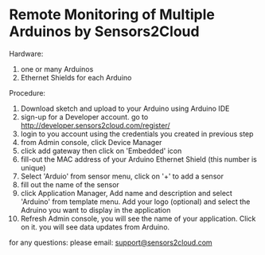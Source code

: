 # Remote Monitoring of Multiple Arduinos by Sensors2Cloud

Hardware:<br>
1) one or many Arduinos<br>
2) Ethernet Shields for each Arduino

Procedure:<br>
1) Download sketch and upload to your Arduino using Arduino IDE<br>
2) sign-up for a Developer account. go to http://developer.sensors2cloud.com/register/<br>
3) login to you account using the credentials you created in previous step<br>
4) from Admin console, click Device Manager<br>
5) click add gateway then click on 'Embedded' icon<br>
6) fill-out the MAC address of your Arduino Ethernet Shield (this number is unique)<br>
7) Select 'Arduio' from sensor menu, click on '+' to add a sensor<br>
8) fill out the name of the sensor<br>
9) click Application Manager, Add name and description and select 'Arduino' from template menu. Add your logo (optional) and select the Adruino you want to display in the application<br>
10) Refresh Admin console, you will see the name of your application. Click on it. you will see data updates from Arduino.<br>

for any questions: please email: support@sensors2cloud.com<br>

